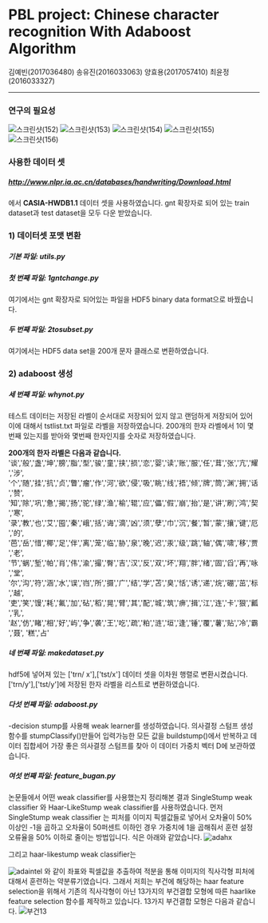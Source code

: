 # PBL project: Chinese character recognition With Adaboost Algorithm
김예빈(2017036480)
송유진(2016033063)
양효용(2017057410)
최윤정(2016033327)


****
### 연구의 필요성
![스크린샷(152)](https://user-images.githubusercontent.com/48639285/79532993-c1f75500-80b1-11ea-970d-c1b4191b997b.png)
![스크린샷(153)](https://user-images.githubusercontent.com/48639285/79532998-c3c11880-80b1-11ea-83f1-95ed46cec5e8.png)
![스크린샷(154)](https://user-images.githubusercontent.com/48639285/79533000-c4f24580-80b1-11ea-9ef6-545923b538e7.png)
![스크린샷(155)](https://user-images.githubusercontent.com/48639285/79533001-c4f24580-80b1-11ea-8105-2fb766dc7bfc.png)
![스크린샷(156)](https://user-images.githubusercontent.com/48639285/79533002-c58adc00-80b1-11ea-8817-62d4d6725efe.png)


### 사용한 데이터 셋
##### http://www.nlpr.ia.ac.cn/databases/handwriting/Download.html
에서 **CASIA-HWDB1.1** 데이터 셋을 사용하였습니다. 
gnt 확장자로 되어 있는 train dataset과 test dataset을 모두 다운 받았습니다.

### 1) 데이터셋 포맷 변환
##### 기본 파일: utils.py

##### 첫 번째 파일: 1gntchange.py
여기에서는 gnt 확장자로 되어있는 파일을 HDF5 binary data format으로 바꿨습니다.

##### 두 번째 파일: 2tosubset.py
여기에서는 HDF5 data set을 200개 문자 클래스로 변환하였습니다.

### 2) adaboost 생성
##### 세 번째 파일: whynot.py
테스트 데이터는 저장된 라벨이 순서대로 저장되어 있지 않고 랜덤하게 저장되어 있어
이에 대해서 tstlist.txt 파일로 라벨을 저장하였습니다.
200개의 한자 라벨에서 1이 몇번째 있는지를 받아와 몇번째 한자인지를 숫자로 저장하였습니다.

**200개의 한자 라벨은 다음과 같습니다.**
'谈','般','盏','坤','膀','脂','型','骏','童','挟','损','恋','婴','读','账','服','任','茸','张','亢','耀','涉',
'个','随','挂','抗','贞','瞥','瘤','作','河','欲','侵','吸','眺','线','捂','倾','牌','筒','渊','拥','话','赞',
'知','除','巩','惫','揭','扬','驼','绿','渔','榆','辊','应','儡','假','崩','抬','是','讲','刷','鸿','契','寒',
'录','教','也','艾','囤','秦','峨','括','诲','滴','凶','须','孽','巾','沉','餐','暂','蒙','攘','键','厄','的',
'芭','岳','惜','椰','足','伴','离','笼','临','胁','泉','晚','迟','汞','级','跳','轴','偶','啸','移','贾','老',
'节','蜗','堑','帕','肖','伟','渝','撮','臀','吉','汉','反','双','坏','翔','胖','绪','固','舀','再','咏','堂',
'尔','沟','符','涵','水','误','岿','所','摄','广','结','学','苫','臭','恬','诱','递','烷','硼','茁','标','越',
'吏','笑','馒','耗','氟','加','砧','稻','晃','臂','其','配','城','筑','痹','揖','江','连','卡','狠','瓤','乳',
'赵','仿','睹','相','好','屿','争','袭','王','吃','疏','粕','涟','垣','逢','锤','覆','薯','贴','冷','霸','聂',
'糕','占'


##### 네 번째 파일: makedataset.py
hdf5에 넣어져 있는 ['trn/ x'],['tst/x'] 데이터 셋을 이차원 행렬로 변환시켰습니다.
['trn/y'],['tst/y']에 저장된 한자 라벨을 리스트로 변환하였습니다.


##### 다섯 번째 파일: adaboost.py
-decision stump를 사용해 weak learner를 생성하였습니다.
의사결정 스텀프 생성 함수를 stumpClassify()만들어 입력가능한 모든 값을 buildstump()에서 반복하고 데이터 집합세어 가장 좋은 의사결정 스텀프를 찾아 이 데이터 가중치 벡터 D에 보관하였습니다.


##### 여섯 번째 파일: feature_bugan.py

논문들에서 어떤 weak classifier를 사용했는지 정리해본 결과 SingleStump weak classifier 와 Haar-LikeStump weak classifier를 사용하였습니다.
먼저 SingleStump weak classifier 는 피처를 이미지 픽셀값들로 넣어서 오차율이 50% 이상인 -1을 곱하고 오차율이 50퍼센트 이하인 경우 가중치에 1을 곱해줘서 훈련 설정 오류율을 50% 이하로 줄이는 방법입니다. 식은 아래와 같았습니다.
![adahx](https://user-images.githubusercontent.com/48639285/80779442-9e023c00-8ba6-11ea-80c6-a46bc5f4f92d.png)

그리고 haar-likestump weak classifier는

![adaintel](https://user-images.githubusercontent.com/48639285/80779425-8dea5c80-8ba6-11ea-96cc-b70618c072ee.png)
와 같이 좌표와 픽셀값을 추출하여 적분을 통해 이미지의 직사각형 피처에 대해서 훈련하는 약분류기였습니다.
그래서 저희는 부건에 해당하는 haar feature selection을 위해서 기존의 직사각형이 아닌 13가지의 부건결합 모형에 따른
haarlike feature selection 함수를 제작하고 있습니다.
13가지 부건결합 모형은 다음과 같습니다.
![부건13](https://user-images.githubusercontent.com/48639285/80779672-54662100-8ba7-11ea-93a8-902a57b04167.PNG)

